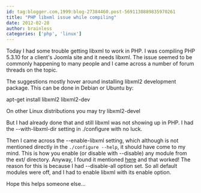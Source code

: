 ```yaml
---
id: tag:blogger.com,1999:blog-27384460.post-5691130889835970261
title: "PHP libxml issue while compiling"
date: 2012-02-28
author: brainless
categories: ['php', 'linux']
---
```


Today I had some trouble getting libxml to work in PHP. I was compiling PHP 5.3.10 for a client's Joomla site and it needs libxml. The issue seemed to be commonly happening to many people and I came across a number of forum threads on the topic.  

The suggestions mostly hover around installing libxml2 development package. This can be done in Debian or Ubuntu by:  

apt-get install libxml2 libxml2-dev  

On other Linux distributions you may try libxml2-devel  

But I had already done that and still libxml was not showing up in PHP. I had the --with-libxml-dir setting in ./configure with no luck.  

Then I came across the --enable-libxml setting, which although is not mentioned directly in the `./configure --help`, it should have come to my mind. This is how you enable (or disable with --disable) any module from the ext/ directory. Anyway, I found it mentioned [here](http://joomla.unlikelysource.com/index.php/misc-tutorials-category/22-howto-install-php53) and that worked! The reason for this is because I had --disable-all option set. So all default modules were off, and I had to enable libxml with its enable option.  

Hope this helps someone else...